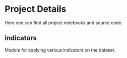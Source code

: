 # Project Details
Here one can find all project notebooks and source code.

## indicators
Module for applying various indicators on the dataset.
